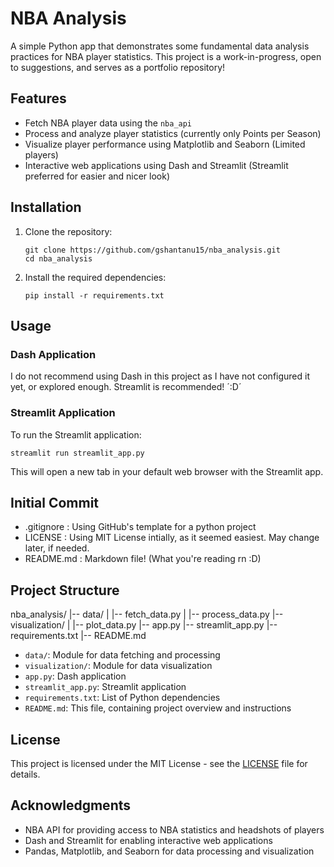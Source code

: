 # NBA Analysis

A simple Python app that demonstrates some fundamental data analysis practices for NBA player statistics. This project is a work-in-progress, open to suggestions, and serves as a portfolio repository!

## Features

- Fetch NBA player data using the `nba_api`
- Process and analyze player statistics (currently only Points per Season)
- Visualize player performance using Matplotlib and Seaborn (Limited players)
- Interactive web applications using Dash and Streamlit (Streamlit preferred for easier and nicer look)

## Installation

1. Clone the repository:
   ```
   git clone https://github.com/gshantanu15/nba_analysis.git
   cd nba_analysis
   ```

2. Install the required dependencies:
   ```
   pip install -r requirements.txt
   ```

## Usage

### Dash Application
I do not recommend using Dash in this project as I have not configured it yet, or explored enough. Streamlit is recommended! ´:D´

### Streamlit Application

To run the Streamlit application:

```
streamlit run streamlit_app.py
```

This will open a new tab in your default web browser with the Streamlit app.

## Initial Commit
- .gitignore : Using GitHub's template for a python project
- LICENSE : Using MIT License intially, as it seemed easiest. May change later, if needed.
- README.md : Markdown file! (What you're reading rn :D)

## Project Structure

nba_analysis/
|-- data/
|   |-- fetch_data.py
|   |-- process_data.py
|-- visualization/
|   |-- plot_data.py
|-- app.py
|-- streamlit_app.py
|-- requirements.txt
|-- README.md

- `data/`: Module for data fetching and processing
- `visualization/`: Module for data visualization
- `app.py`: Dash application
- `streamlit_app.py`: Streamlit application
- `requirements.txt`: List of Python dependencies
- `README.md`: This file, containing project overview and instructions

## License

This project is licensed under the MIT License - see the [LICENSE](LICENSE) file for details.

## Acknowledgments

- NBA API for providing access to NBA statistics and headshots of players
- Dash and Streamlit for enabling interactive web applications
- Pandas, Matplotlib, and Seaborn for data processing and visualization